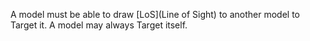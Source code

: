 A model must be able to draw [LoS](Line of Sight) to another model to Target it.
A model may always Target itself.